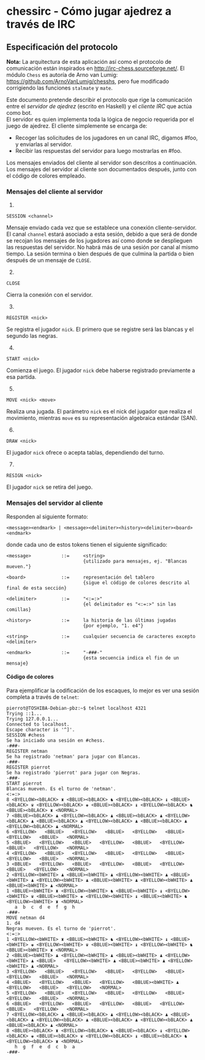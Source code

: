 # chessirc - Cómo jugar ajedrez a través de IRC

## Especificación del protocolo

**Nota:** La arquitectura de esta aplicación así como el protocolo de comunicación están inspirados en http://irc-chess.sourceforge.net/. El módulo `Chess` es autoría de Arno van Lumig: https://github.com/ArnoVanLumig/chesshs, pero fue modificado corrigiendo las funciones `stalmate` y `mate`.

Este documento pretende describir el protocolo que rige la comunicación entre el _servidor de ajedrez_ (escrito en Haskell) y el _cliente IRC_ que actúa como bot.  
El servidor es quien implementa toda la lógica de negocio requerida por el juego de ajedrez. El cliente simplemente se encarga de: 

* Recoger las solicitudes de los jugadores en un canal IRC, digamos #foo, y enviarlas al servidor.
* Recibir las respuestas del servidor para luego mostrarlas en #foo.

Los mensajes enviados del cliente al servidor son descritos a continuación. Los mensajes del servidor al cliente son documentados después, junto con el código de colores empleado.

### Mensajes del cliente al servidor

1. 
```
SESSION <channel>
```

Mensaje enviado cada vez que se establece una conexión cliente-servidor. El canal `channel` estará asociado a esta sesión, debido a que será de donde se recojan los mensajes de los jugadores así como donde se desplieguen las respuestas del servidor. No habrá más de una sesión por canal al mismo tiempo. La sesión termina o bien después de que culmina la partida o bien después de un mensaje de `CLOSE`.

2. 
```
CLOSE
```

Cierra la conexión con el servidor.

3. 
```
REGISTER <nick>
```

Se registra el jugador `nick`. El primero que se registre será las blancas y el segundo las negras.

4. 
```
START <nick>
```

Comienza el juego. El jugador `nick` debe haberse registrado previamente a esa partida.

5. 
```
MOVE <nick> <move>
```

Realiza una jugada. El parámetro `nick` es el nick del jugador que realiza el movimiento, mientras `move` es su representación algebraica estándar (SAN).

6. 
```
DRAW <nick>
```

El jugador `nick` ofrece o acepta tablas, dependiendo del turno.

7. 
```
RESIGN <nick>
```

El jugador `nick` se retira del juego.


### Mensajes del servidor al cliente

Responden al siguiente formato:

```
<message><endmark> | <message><delimiter><history><delimiter><board><endmark>
```

donde cada uno de estos tokens tienen el siguiente significado:

```
<message>           ::=     <string>
                            {utilizado para mensajes, ej. "Blancas mueven."}

<board>             ::=     representación del tablero
                            {sigue el código de colores descrito al final de esta sección}

<delimiter>         ::=     "<:=:>"
                            {el delimitador es "<:=:>" sin las comillas}

<history>           ::=     la historia de las últimas jugadas
                            {por ejemplo, "1. e4"}

<string>            ::=     cualquier secuencia de caracteres excepto <delimiter>

<endmark>           ::=     "-###-"
                            {esta secuencia indica el fin de un mensaje}
```

#### Código de colores

Para ejemplificar la codificación de los escaques, lo mejor es ver una sesión completa a través de `telnet`:

```
pierrot@TOSHIBA-Debian-pbz:~$ telnet localhost 4321
Trying ::1...
Trying 127.0.0.1...
Connected to localhost.
Escape character is '^]'.
SESSION #chess
Se ha iniciado una sesión en #chess.
-###-
REGISTER netman    
Se ha registrado 'netman' para jugar con Blancas.
-###-
REGISTER pierrot
Se ha registrado 'pierrot' para jugar con Negras.
-###-
START pierrot
Blancas mueven. Es el turno de 'netman'.
<:=:>
8 <BYELLOW><bBLACK> ♜ <BBLUE><bBLACK> ♞ <BYELLOW><bBLACK> ♝ <BBLUE><bBLACK> ♛ <BYELLOW><bBLACK> ♚ <BBLUE><bBLACK> ♝ <BYELLOW><bBLACK> ♞ <BBLUE><bBLACK> ♜ <NORMAL>
7 <BBLUE><bBLACK> ♟ <BYELLOW><bBLACK> ♟ <BBLUE><bBLACK> ♟ <BYELLOW><bBLACK> ♟ <BBLUE><bBLACK> ♟ <BYELLOW><bBLACK> ♟ <BBLUE><bBLACK> ♟ <BYELLOW><bBLACK> ♟ <NORMAL>
6 <BYELLOW>   <BBLUE>   <BYELLOW>   <BBLUE>   <BYELLOW>   <BBLUE>   <BYELLOW>   <BBLUE>   <NORMAL>
5 <BBLUE>   <BYELLOW>   <BBLUE>   <BYELLOW>   <BBLUE>   <BYELLOW>   <BBLUE>   <BYELLOW>   <NORMAL>
4 <BYELLOW>   <BBLUE>   <BYELLOW>   <BBLUE>   <BYELLOW>   <BBLUE>   <BYELLOW>   <BBLUE>   <NORMAL>
3 <BBLUE>   <BYELLOW>   <BBLUE>   <BYELLOW>   <BBLUE>   <BYELLOW>   <BBLUE>   <BYELLOW>   <NORMAL>
2 <BYELLOW><bWHITE> ♟ <BBLUE><bWHITE> ♟ <BYELLOW><bWHITE> ♟ <BBLUE><bWHITE> ♟ <BYELLOW><bWHITE> ♟ <BBLUE><bWHITE> ♟ <BYELLOW><bWHITE> ♟ <BBLUE><bWHITE> ♟ <NORMAL>
1 <BBLUE><bWHITE> ♜ <BYELLOW><bWHITE> ♞ <BBLUE><bWHITE> ♝ <BYELLOW><bWHITE> ♛ <BBLUE><bWHITE> ♚ <BYELLOW><bWHITE> ♝ <BBLUE><bWHITE> ♞ <BYELLOW><bWHITE> ♜ <NORMAL>
   a  b  c  d  e  f  g  h
-###-
MOVE netman d4
1. d4
Negras mueven. Es el turno de 'pierrot'.
<:=:>
1 <BYELLOW><bWHITE> ♜ <BBLUE><bWHITE> ♞ <BYELLOW><bWHITE> ♝ <BBLUE><bWHITE> ♚ <BYELLOW><bWHITE> ♛ <BBLUE><bWHITE> ♝ <BYELLOW><bWHITE> ♞ <BBLUE><bWHITE> ♜ <NORMAL>
2 <BBLUE><bWHITE> ♟ <BYELLOW><bWHITE> ♟ <BBLUE><bWHITE> ♟ <BYELLOW><bWHITE> ♟ <BBLUE>   <BYELLOW><bWHITE> ♟ <BBLUE><bWHITE> ♟ <BYELLOW><bWHITE> ♟ <NORMAL>
3 <BYELLOW>   <BBLUE>   <BYELLOW>   <BBLUE>   <BYELLOW>   <BBLUE>   <BYELLOW>   <BBLUE>   <NORMAL>
4 <BBLUE>   <BYELLOW>   <BBLUE>   <BYELLOW>   <BBLUE><bWHITE> ♟ <BYELLOW>   <BBLUE>   <BYELLOW>   <NORMAL>
5 <BYELLOW>   <BBLUE>   <BYELLOW>   <BBLUE>   <BYELLOW>   <BBLUE>   <BYELLOW>   <BBLUE>   <NORMAL>
6 <BBLUE>   <BYELLOW>   <BBLUE>   <BYELLOW>   <BBLUE>   <BYELLOW>   <BBLUE>   <BYELLOW>   <NORMAL>
7 <BYELLOW><bBLACK> ♟ <BBLUE><bBLACK> ♟ <BYELLOW><bBLACK> ♟ <BBLUE><bBLACK> ♟ <BYELLOW><bBLACK> ♟ <BBLUE><bBLACK> ♟ <BYELLOW><bBLACK> ♟ <BBLUE><bBLACK> ♟ <NORMAL>
8 <BBLUE><bBLACK> ♜ <BYELLOW><bBLACK> ♞ <BBLUE><bBLACK> ♝ <BYELLOW><bBLACK> ♚ <BBLUE><bBLACK> ♛ <BYELLOW><bBLACK> ♝ <BBLUE><bBLACK> ♞ <BYELLOW><bBLACK> ♜ <NORMAL>
   h  g  f  e  d  c  b  a
-###-
```

